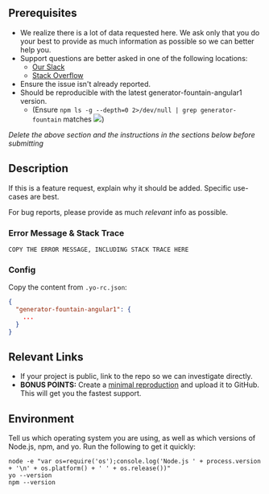 <!-- CLICK "Preview" FOR INSTRUCTIONS IN A MORE READABLE FORMAT -->

## Prerequisites

- We realize there is a lot of data requested here. We ask only that you do your best to provide as much information as possible so we can better help you.
- Support questions are better asked in one of the following locations:
	- [Our Slack](https://fountain-slack.herokuapp.com/)
	- [Stack Overflow](https://stackoverflow.com/questions/tagged/fountain)
- Ensure the issue isn't already reported.
- Should be reproducible with the latest generator-fountain-angular1 version.
	- (Ensure `npm ls -g --depth=0 2>/dev/null | grep generator-fountain` matches ![](https://img.shields.io/npm/v/generator-fountain-angular1.svg))

*Delete the above section and the instructions in the sections below before submitting*


## Description

If this is a feature request, explain why it should be added. Specific use-cases are best.

For bug reports, please provide as much *relevant* info as possible.

### Error Message & Stack Trace

```
COPY THE ERROR MESSAGE, INCLUDING STACK TRACE HERE
```

### Config

Copy the content from `.yo-rc.json`:

```json
{
  "generator-fountain-angular1": {
    ...
  }
}
```


## Relevant Links

- If your project is public, link to the repo so we can investigate directly.
- **BONUS POINTS:** Create a [minimal reproduction](http://stackoverflow.com/help/mcve) and upload it to GitHub. This will get you the fastest support.


## Environment

Tell us which operating system you are using, as well as which versions of Node.js, npm, and yo. Run the following to get it quickly:

```
node -e "var os=require('os');console.log('Node.js ' + process.version + '\n' + os.platform() + ' ' + os.release())"
yo --version
npm --version
```
